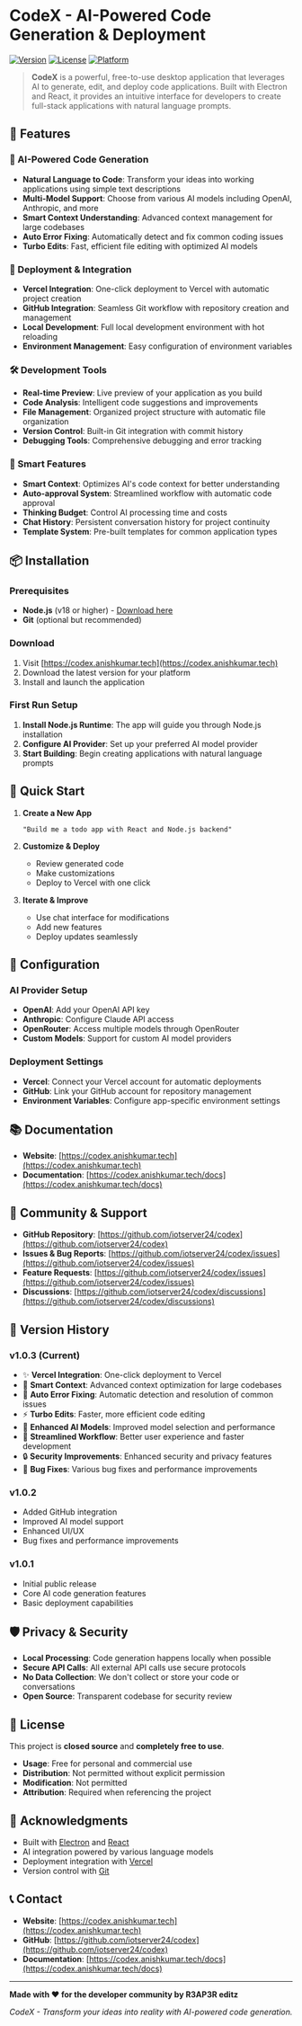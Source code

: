# CodeX - AI-Powered Code Generation & Deployment

[![Version](https://img.shields.io/badge/version-1.0.3-blue.svg)](https://github.com/iotserver24/codex)
[![License](https://img.shields.io/badge/license-MIT-green.svg)](LICENSE)
[![Platform](https://img.shields.io/badge/platform-Windows%20%7C%20macOS%20%7C%20Linux-lightgrey.svg)](https://codex.anishkumar.tech)

> **CodeX** is a powerful, free-to-use desktop application that leverages AI to generate, edit, and deploy code applications. Built with Electron and React, it provides an intuitive interface for developers to create full-stack applications with natural language prompts.

## 🌟 Features

### 🤖 AI-Powered Code Generation

- **Natural Language to Code**: Transform your ideas into working applications using simple text descriptions
- **Multi-Model Support**: Choose from various AI models including OpenAI, Anthropic, and more
- **Smart Context Understanding**: Advanced context management for large codebases
- **Auto Error Fixing**: Automatically detect and fix common coding issues
- **Turbo Edits**: Fast, efficient file editing with optimized AI models

### 🚀 Deployment & Integration

- **Vercel Integration**: One-click deployment to Vercel with automatic project creation
- **GitHub Integration**: Seamless Git workflow with repository creation and management
- **Local Development**: Full local development environment with hot reloading
- **Environment Management**: Easy configuration of environment variables

### 🛠️ Development Tools

- **Real-time Preview**: Live preview of your application as you build
- **Code Analysis**: Intelligent code suggestions and improvements
- **File Management**: Organized project structure with automatic file organization
- **Version Control**: Built-in Git integration with commit history
- **Debugging Tools**: Comprehensive debugging and error tracking

### 🎯 Smart Features

- **Smart Context**: Optimizes AI's code context for better understanding
- **Auto-approval System**: Streamlined workflow with automatic code approval
- **Thinking Budget**: Control AI processing time and costs
- **Chat History**: Persistent conversation history for project continuity
- **Template System**: Pre-built templates for common application types

## 📦 Installation

### Prerequisites

- **Node.js** (v18 or higher) - [Download here](https://nodejs.org/)
- **Git** (optional but recommended)

### Download

1. Visit [https://codex.anishkumar.tech](https://codex.anishkumar.tech)
2. Download the latest version for your platform
3. Install and launch the application

### First Run Setup

1. **Install Node.js Runtime**: The app will guide you through Node.js installation
2. **Configure AI Provider**: Set up your preferred AI model provider
3. **Start Building**: Begin creating applications with natural language prompts

## 🚀 Quick Start

1. **Create a New App**

   ```
   "Build me a todo app with React and Node.js backend"
   ```

2. **Customize & Deploy**

   - Review generated code
   - Make customizations
   - Deploy to Vercel with one click

3. **Iterate & Improve**
   - Use chat interface for modifications
   - Add new features
   - Deploy updates seamlessly

## 🔧 Configuration

### AI Provider Setup

- **OpenAI**: Add your OpenAI API key
- **Anthropic**: Configure Claude API access
- **OpenRouter**: Access multiple models through OpenRouter
- **Custom Models**: Support for custom AI model providers

### Deployment Settings

- **Vercel**: Connect your Vercel account for automatic deployments
- **GitHub**: Link your GitHub account for repository management
- **Environment Variables**: Configure app-specific environment settings

## 📚 Documentation

- **Website**: [https://codex.anishkumar.tech](https://codex.anishkumar.tech)
- **Documentation**: [https://codex.anishkumar.tech/docs](https://codex.anishkumar.tech/docs)

## 🤝 Community & Support

- **GitHub Repository**: [https://github.com/iotserver24/codex](https://github.com/iotserver24/codex)
- **Issues & Bug Reports**: [https://github.com/iotserver24/codex/issues](https://github.com/iotserver24/codex/issues)
- **Feature Requests**: [https://github.com/iotserver24/codex/issues](https://github.com/iotserver24/codex/issues)
- **Discussions**: [https://github.com/iotserver24/codex/discussions](https://github.com/iotserver24/codex/discussions)

## 🔄 Version History

### v1.0.3 (Current)

- ✨ **Vercel Integration**: One-click deployment to Vercel
- 🧠 **Smart Context**: Advanced context optimization for large codebases
- 🔧 **Auto Error Fixing**: Automatic detection and resolution of common issues
- ⚡ **Turbo Edits**: Faster, more efficient code editing
- 🎯 **Enhanced AI Models**: Improved model selection and performance
- 🚀 **Streamlined Workflow**: Better user experience and faster development
- 🔒 **Security Improvements**: Enhanced security and privacy features
- 🐛 **Bug Fixes**: Various bug fixes and performance improvements

### v1.0.2

- Added GitHub integration
- Improved AI model support
- Enhanced UI/UX
- Bug fixes and performance improvements

### v1.0.1

- Initial public release
- Core AI code generation features
- Basic deployment capabilities

## 🛡️ Privacy & Security

- **Local Processing**: Code generation happens locally when possible
- **Secure API Calls**: All external API calls use secure protocols
- **No Data Collection**: We don't collect or store your code or conversations
- **Open Source**: Transparent codebase for security review

## 📄 License

This project is **closed source** and **completely free to use**.

- **Usage**: Free for personal and commercial use
- **Distribution**: Not permitted without explicit permission
- **Modification**: Not permitted
- **Attribution**: Required when referencing the project

## 🙏 Acknowledgments

- Built with [Electron](https://electronjs.org/) and [React](https://reactjs.org/)
- AI integration powered by various language models
- Deployment integration with [Vercel](https://vercel.com/)
- Version control with [Git](https://git-scm.com/)

## 📞 Contact

- **Website**: [https://codex.anishkumar.tech](https://codex.anishkumar.tech)
- **GitHub**: [https://github.com/iotserver24/codex](https://github.com/iotserver24/codex)
- **Documentation**: [https://codex.anishkumar.tech/docs](https://codex.anishkumar.tech/docs)

---

**Made with ❤️ for the developer community by R3AP3R editz**

_CodeX - Transform your ideas into reality with AI-powered code generation._
